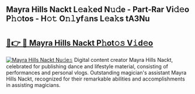 ## Mayra Hills Nackt L𝚎a𝚔ed N𝚞𝚍e - Part-Rar Vi𝚍𝚎o P𝚑𝚘tos - H𝚘𝚝 O𝚗𝚕yf𝚊ns L𝚎a𝚔s tA3Nu

# <h2><a href="http://kfbpfb.oniu.top/?m=Mayra+Hills+Nackt">🔗👉 🔴 Mayra Hills Nackt P𝚑ot𝚘𝚜 V𝚒d𝚎o</a></h2>

[![Mayra Hills Nackt Nu𝚍e𝚜](https://i.imgur.com/0qMVB7G.gif)](http://kfbpfb.oniu.top/?m=Mayra+Hills+Nackt)
Digital content creator Mayra Hills Nackt, celebrated for publishing dance and lifestyle material, consisting of performances and personal vlogs. Outstanding magician's assistant Mayra Hills Nackt, recognized for their remarkable abilities and accomplishments in assisting magicians.  
